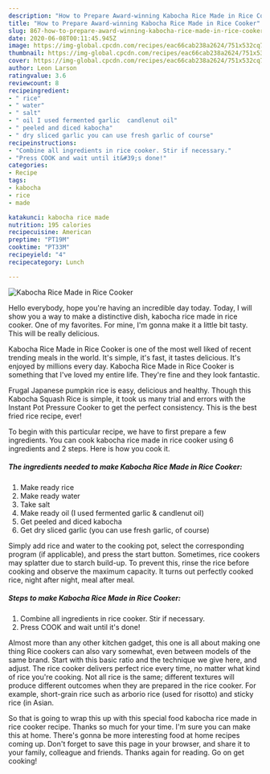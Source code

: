 ```yaml
---
description: "How to Prepare Award-winning Kabocha Rice Made in Rice Cooker"
title: "How to Prepare Award-winning Kabocha Rice Made in Rice Cooker"
slug: 867-how-to-prepare-award-winning-kabocha-rice-made-in-rice-cooker
date: 2020-06-08T00:11:45.945Z
image: https://img-global.cpcdn.com/recipes/eac66cab238a2624/751x532cq70/kabocha-rice-made-in-rice-cooker-recipe-main-photo.jpg
thumbnail: https://img-global.cpcdn.com/recipes/eac66cab238a2624/751x532cq70/kabocha-rice-made-in-rice-cooker-recipe-main-photo.jpg
cover: https://img-global.cpcdn.com/recipes/eac66cab238a2624/751x532cq70/kabocha-rice-made-in-rice-cooker-recipe-main-photo.jpg
author: Leon Larson
ratingvalue: 3.6
reviewcount: 8
recipeingredient:
- " rice"
- " water"
- " salt"
- " oil I used fermented garlic  candlenut oil"
- " peeled and diced kabocha"
- " dry sliced garlic you can use fresh garlic of course"
recipeinstructions:
- "Combine all ingredients in rice cooker. Stir if necessary."
- "Press COOK and wait until it&#39;s done!"
categories:
- Recipe
tags:
- kabocha
- rice
- made

katakunci: kabocha rice made 
nutrition: 195 calories
recipecuisine: American
preptime: "PT19M"
cooktime: "PT33M"
recipeyield: "4"
recipecategory: Lunch

---
```



![Kabocha Rice Made in Rice Cooker](https://img-global.cpcdn.com/recipes/eac66cab238a2624/751x532cq70/kabocha-rice-made-in-rice-cooker-recipe-main-photo.jpg)

Hello everybody, hope you're having an incredible day today. Today, I will show you a way to make a distinctive dish, kabocha rice made in rice cooker. One of my favorites. For mine, I'm gonna make it a little bit tasty. This will be really delicious.

Kabocha Rice Made in Rice Cooker is one of the most well liked of recent trending meals in the world. It's simple, it's fast, it tastes delicious. It's enjoyed by millions every day. Kabocha Rice Made in Rice Cooker is something that I've loved my entire life. They're fine and they look fantastic.

Frugal Japanese pumpkin rice is easy, delicious and healthy. Though this Kabocha Squash Rice is simple, it took us many trial and errors with the Instant Pot Pressure Cooker to get the perfect consistency. This is the best fried rice recipe, ever!


To begin with this particular recipe, we have to first prepare a few ingredients. You can cook kabocha rice made in rice cooker using 6 ingredients and 2 steps. Here is how you cook it.

<!--inarticleads1-->

##### The ingredients needed to make Kabocha Rice Made in Rice Cooker:

1. Make ready  rice
1. Make ready  water
1. Take  salt
1. Make ready  oil (I used fermented garlic &amp; candlenut oil)
1. Get  peeled and diced kabocha
1. Get  dry sliced garlic (you can use fresh garlic, of course)


Simply add rice and water to the cooking pot, select the corresponding program (if applicable), and press the start button. Sometimes, rice cookers may splatter due to starch build-up. To prevent this, rinse the rice before cooking and observe the maximum capacity. It turns out perfectly cooked rice, night after night, meal after meal. 

<!--inarticleads2-->

##### Steps to make Kabocha Rice Made in Rice Cooker:

1. Combine all ingredients in rice cooker. Stir if necessary.
1. Press COOK and wait until it&#39;s done!


Almost more than any other kitchen gadget, this one is all about making one thing Rice cookers can also vary somewhat, even between models of the same brand. Start with this basic ratio and the technique we give here, and adjust. The rice cooker delivers perfect rice every time, no matter what kind of rice you&#39;re cooking. Not all rice is the same; different textures will produce different outcomes when they are prepared in the rice cooker. For example, short-grain rice such as arborio rice (used for risotto) and sticky rice (in Asian. 

So that is going to wrap this up with this special food kabocha rice made in rice cooker recipe. Thanks so much for your time. I'm sure you can make this at home. There's gonna be more interesting food at home recipes coming up. Don't forget to save this page in your browser, and share it to your family, colleague and friends. Thanks again for reading. Go on get cooking!
